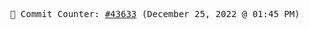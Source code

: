<p align="center">
    <samp>
        📮 Commit Counter: <a href="https://github.com/Javascript-void0/Javascript-void0/commits/main">#43633</a> (December 25, 2022 @ 01:45 PM)
    </samp>
</p>